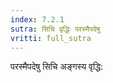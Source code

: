 ```yaml
---
index: 7.2.1
sutra: सिचि वृद्धिः परस्मैपदेषु
vritti: full_sutra
---
```


परस्मैपदेषु सिचि अङ्गस्य वृद्धि: